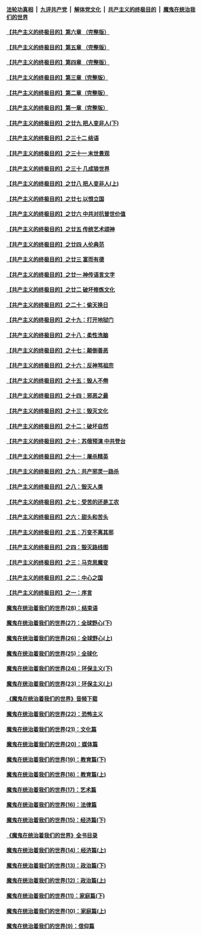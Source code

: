 ####  [法轮功真相](../../../../basic/blob/master/README.md?t=05211002) &nbsp;|&nbsp; [九评共产党](../../../../9ping.md/blob/master/README.md?t=05211002) &nbsp;|&nbsp; [解体党文化](../../../../jtdwh.md/blob/master/README.md?t=05211002)  &nbsp;|&nbsp; [共产主义的终极目的](../../../../gczydzjmd.md/blob/master/README.md?t=05211002) &nbsp;|&nbsp; [魔鬼在统治我们的世界](../../../../mgztzwmdsj.md/blob/master/README.md?t=05211002) 

#### [【共产主义的终极目的】第六章 （完整版）](../pages/nsc422/n11428913.md?t=05211002) 

#### [【共产主义的终极目的】第五章 （完整版）](../pages/nsc422/n11428912.md?t=05211002) 

#### [【共产主义的终极目的】第四章 （完整版）](../pages/nsc422/n11428907.md?t=05211002) 

#### [【共产主义的终极目的】第三章（完整版）](../pages/nsc422/n11428848.md?t=05211002) 

#### [【共产主义的终极目的】第二章（完整版）](../pages/nsc422/n11428831.md?t=05211002) 

#### [【共产主义的终极目的】第一章（完整版）](../pages/nsc422/n11417651.md?t=05211002) 

#### [【共产主义的终极目的】之廿九 把人变非人(下)](../pages/nsc422/n11344140.md?t=05211002) 

#### [【共产主义的终极目的】之三十二 结语](../pages/nsc422/n11360535.md?t=05211002) 

#### [【共产主义的终极目的】之三十一 末世景观](../pages/nsc422/n11351129.md?t=05211002) 

#### [【共产主义的终极目的】之三十 几成狼世界](../pages/nsc422/n11348280.md?t=05211002) 

#### [【共产主义的终极目的】之廿八 把人变非人(上)](../pages/nsc422/n11340492.md?t=05211002) 

#### [【共产主义的终极目的】之廿七 以恨立国](../pages/nsc422/n11336944.md?t=05211002) 

#### [【共产主义的终极目的】之廿六 中共对抗普世价值](../pages/nsc422/n11324785.md?t=05211002) 

#### [【共产主义的终极目的】之廿五 传统艺术颂神](../pages/nsc422/n11296396.md?t=05211002) 

#### [【共产主义的终极目的】之廿四 人伦典范](../pages/nsc422/n11296397.md?t=05211002) 

#### [【共产主义的终极目的】之廿三 富而有德](../pages/nsc422/n11283598.md?t=05211002) 

#### [【共产主义的终极目的】之廿一 神传语言文字](../pages/nsc422/n11263265.md?t=05211002) 

#### [【共产主义的终极目的】之廿二 破坏修炼文化](../pages/nsc422/n11245728.md?t=05211002) 

#### [【共产主义的终极目的】之二十：偷天换日](../pages/nsc422/n11238846.md?t=05211002) 

#### [【共产主义的终极目的】之十九：打开地狱门](../pages/nsc422/n11206376.md?t=05211002) 

#### [【共产主义的终极目的】之十八：柔性洗脑](../pages/nsc422/n11199994.md?t=05211002) 

#### [【共产主义的终极目的】之十七：颠倒善恶](../pages/nsc422/n11179782.md?t=05211002) 

#### [【共产主义的终极目的】之十六：反神骂祖宗](../pages/nsc422/n11166798.md?t=05211002) 

#### [【共产主义的终极目的】之十五：毁人不倦](../pages/nsc422/n11166792.md?t=05211002) 

#### [【共产主义的终极目的】之十四：邪恶之最](../pages/nsc422/n11150249.md?t=05211002) 

#### [【共产主义的终极目的】之十三：毁灭文化](../pages/nsc422/n11135227.md?t=05211002) 

#### [【共产主义的终极目的】之十二：破坏自然](../pages/nsc422/n11135214.md?t=05211002) 

#### [【共产主义的终极目的】之十：苏俄预演 中共登台](../pages/nsc422/n11118424.md?t=05211002) 

#### [【共产主义的终极目的】之十一：屠杀精英](../pages/nsc422/n11118442.md?t=05211002) 

#### [【共产主义的终极目的】之九：共产邪灵一路杀](../pages/nsc422/n11114139.md?t=05211002) 

#### [【共产主义的终极目的】之八：毁灭人类](../pages/nsc422/n11108503.md?t=05211002) 

#### [【共产主义的终极目的】之七：受苦的还是工农](../pages/nsc422/n11101809.md?t=05211002) 

#### [【共产主义的终极目的】之六：甜头和苦头](../pages/nsc422/n11096971.md?t=05211002) 

#### [【共产主义的终极目的】之五：万变不离其邪](../pages/nsc422/n11091285.md?t=05211002) 

#### [【共产主义的终极目的】之四：毁灭路线图](../pages/nsc422/n11086284.md?t=05211002) 

#### [【共产主义的终极目的】之三：马克思魔变](../pages/nsc422/n11061941.md?t=05211002) 

#### [【共产主义的终极目的】之二：中心之国](../pages/nsc422/n11047728.md?t=05211002) 

#### [【共产主义的终极目的】之一：序言](../pages/nsc422/n11086077.md?t=05211002) 

#### [魔鬼在统治着我们的世界(28)：结束语](../pages/nsc422/n10936246.md?t=05211002) 

#### [魔鬼在统治着我们的世界(27)：全球野心(下)](../pages/nsc422/n10928319.md?t=05211002) 

#### [魔鬼在统治着我们的世界(26)：全球野心(上)](../pages/nsc422/n10900318.md?t=05211002) 

#### [魔鬼在统治着我们的世界(25)：全球化](../pages/nsc422/n10788205.md?t=05211002) 

#### [魔鬼在统治着我们的世界(24)：环保主义(下)](../pages/nsc422/n10695307.md?t=05211002) 

#### [魔鬼在统治着我们的世界(23)：环保主义(上)](../pages/nsc422/n10688613.md?t=05211002) 

#### [《魔鬼在统治着我们的世界》音频下载](../pages/nsc422/n10635553.md?t=05211002) 

#### [魔鬼在统治着我们的世界(22)：恐怖主义](../pages/nsc422/n10614727.md?t=05211002) 

#### [魔鬼在统治着我们的世界(21)：文化篇](../pages/nsc422/n10597706.md?t=05211002) 

#### [魔鬼在统治着我们的世界(20)：媒体篇](../pages/nsc422/n10586579.md?t=05211002) 

#### [魔鬼在统治着我们的世界(19)：教育篇(下)](../pages/nsc422/n10564808.md?t=05211002) 

#### [魔鬼在统治着我们的世界(18)：教育篇(上)](../pages/nsc422/n10526970.md?t=05211002) 

#### [魔鬼在统治着我们的世界(17)：艺术篇](../pages/nsc422/n10499093.md?t=05211002) 

#### [魔鬼在统治着我们的世界(16)：法律篇](../pages/nsc422/n10485969.md?t=05211002) 

#### [魔鬼在统治着我们的世界(15)：经济篇(下)](../pages/nsc422/n10469975.md?t=05211002) 

#### [《魔鬼在统治着我们的世界》全书目录](../pages/nsc422/n10464261.md?t=05211002) 

#### [魔鬼在统治着我们的世界(14)：经济篇(上)](../pages/nsc422/n10457370.md?t=05211002) 

#### [魔鬼在统治着我们的世界(13)：政治篇(下)](../pages/nsc422/n10448270.md?t=05211002) 

#### [魔鬼在统治着我们的世界(12)：政治篇(上)](../pages/nsc422/n10444576.md?t=05211002) 

#### [魔鬼在统治着我们的世界(11)：家庭篇(下)](../pages/nsc422/n10440961.md?t=05211002) 

#### [魔鬼在统治着我们的世界(10)：家庭篇(上)](../pages/nsc422/n10435448.md?t=05211002) 

#### [魔鬼在统治着我们的世界(9)：信仰篇](../pages/nsc422/n10432159.md?t=05211002) 

